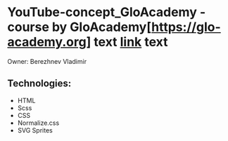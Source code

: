 # YouTube-concept_GloAcademy - course by GloAcademy[https://glo-academy.org] text [link](https://www.cyberforum.ru/ "CyberForum.ru") text

Owner: Berezhnev Vladimir

## Technologies:

- HTML
- Scss
- CSS
- Normalize.css
- SVG Sprites
